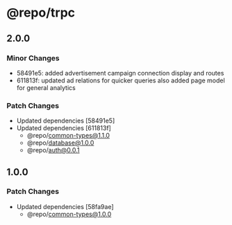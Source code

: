 # @repo/trpc

## 2.0.0

### Minor Changes

- 58491e5: added advertisement campaign connection display and routes
- 611813f: updated ad relations for quicker queries also added page model for general analytics

### Patch Changes

- Updated dependencies [58491e5]
- Updated dependencies [611813f]
  - @repo/common-types@1.1.0
  - @repo/database@1.0.0
  - @repo/auth@0.0.1

## 1.0.0

### Patch Changes

- Updated dependencies [58fa9ae]
  - @repo/common-types@1.0.0
